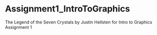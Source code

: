 Assignment1_IntroToGraphics
===========================

The Legend of the Seven Crystals by Justin Hellsten for Intro to Graphics Assignment 1
